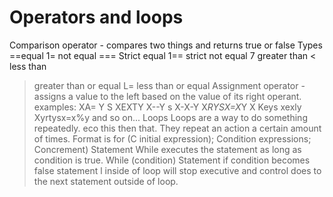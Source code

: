 # Operators and loops #

Comparison operator - compares two things and returns true or false
Types
==equal
1= not equal
=== Strict equal
1== strict not equal
7 greater than
< less than
> greater than or equal
L= less than or equal
Assignment operator - assigns a value to the left based on the value of its right operant.
examples:
XA= Y S XEXTY
X--Y s X-X-Y
X*RYSX=X*Y
X Keys xexly
Xyrtysx=x%y
and so on...
Loops
Loops are a way to do something repeatedly. eco this then that. They repeat an action a certain amount of times.
Format is
for (C initial expression); Condition expressions; Concrement) Statement
While
executes the statement as long as condition is true.
While (condition)
Statement
if condition becomes false statement l
inside of loop will stop executive and control does to the next statement outside of loop.
